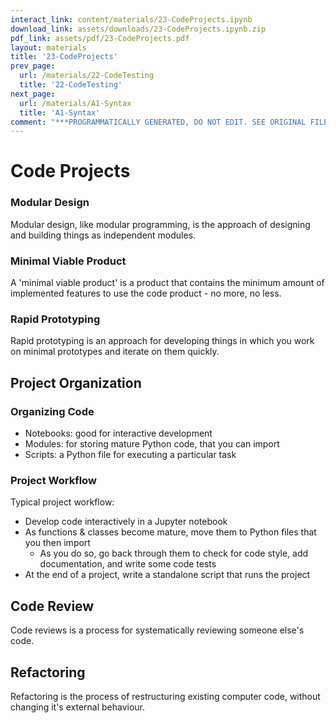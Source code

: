 ```yaml
---
interact_link: content/materials/23-CodeProjects.ipynb
download_link: assets/downloads/23-CodeProjects.ipynb.zip
pdf_link: assets/pdf/23-CodeProjects.pdf
layout: materials
title: '23-CodeProjects'
prev_page:
  url: /materials/22-CodeTesting
  title: '22-CodeTesting'
next_page:
  url: /materials/A1-Syntax
  title: 'A1-Syntax'
comment: "***PROGRAMMATICALLY GENERATED, DO NOT EDIT. SEE ORIGINAL FILES IN /content***"
---
```


# Code Projects

### Modular Design

<div class="alert alert-success">
Modular design, like modular programming, is the approach of designing and building things as independent modules. 
</div>

### Minimal Viable Product

<div class="alert alert-success">
A 'minimal viable product' is a product that contains the minimum amount of implemented features to use the code product - no more, no less.</div>

### Rapid Prototyping

<div class="alert alert-success">
Rapid prototyping is an approach for developing things in which you work on minimal prototypes and iterate on them quickly. 
</div>

## Project Organization

### Organizing Code

- Notebooks: good for interactive development
- Modules: for storing mature Python code, that you can import
- Scripts: a Python file for executing a particular task

### Project Workflow

Typical project workflow:

- Develop code interactively in a Jupyter notebook
- As functions & classes become mature, move them to Python files that you then import
    - As you do so, go back through them to check for code style, add documentation, and write some code tests
- At the end of a project, write a standalone script that runs the project

## Code Review

<div class="alert alert-success">
Code reviews is a process for systematically reviewing someone else's code. 
</div>

## Refactoring

<div class="alert alert-success">
Refactoring is the process of restructuring existing computer code, without changing it's external behaviour. 
</div>
